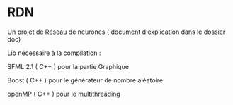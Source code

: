 RDN
===

Un projet de Réseau de neurones ( document d'explication dans le dossier doc)



Lib nécessaire à la compilation : 

SFML 2.1 ( C++ ) pour la partie Graphique

Boost ( C++ ) pour le générateur de nombre aléatoire

openMP ( C++ ) pour le multithreading

